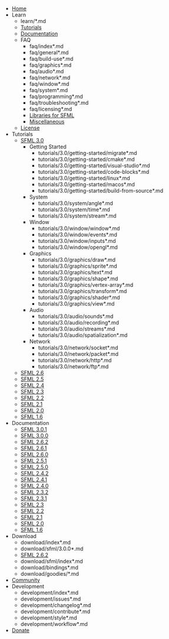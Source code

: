 * [Home](index.en.md)
* Learn
    * learn/*.md
    * [Tutorials](tutorials/3.0/index.md)
    * [Documentation](documentation/3.0.1/index.html)
    * FAQ
        * faq/index*.md
        * faq/general*.md
        * faq/build-use*.md
        * faq/graphics*.md
        * faq/audio*.md
        * faq/network*.md
        * faq/window*.md
        * faq/system*.md
        * faq/programming*.md
        * faq/troubleshooting*.md
        * faq/licensing*.md
        * [Libraries for SFML](https://github.com/SFML/SFML/wiki/Community-FAQ#libraries)
        * [Miscellaneous](https://github.com/SFML/SFML/wiki/Community-FAQ#misc)
    * [License](license.md)
* Tutorials
    * [SFML 3.0](tutorials/3.0/index.md)
        * Getting Started
            * tutorials/3.0/getting-started/migrate*.md
            * tutorials/3.0/getting-started/cmake*.md
            * tutorials/3.0/getting-started/visual-studio*.md
            * tutorials/3.0/getting-started/code-blocks*.md
            * tutorials/3.0/getting-started/linux*.md
            * tutorials/3.0/getting-started/macos*.md
            * tutorials/3.0/getting-started/build-from-source*.md
        * System
            * tutorials/3.0/system/angle*.md
            * tutorials/3.0/system/time*.md
            * tutorials/3.0/system/stream*.md
        * Window
            * tutorials/3.0/window/window*.md
            * tutorials/3.0/window/events*.md
            * tutorials/3.0/window/inputs*.md
            * tutorials/3.0/window/opengl*.md
        * Graphics
            * tutorials/3.0/graphics/draw*.md
            * tutorials/3.0/graphics/sprite*.md
            * tutorials/3.0/graphics/text*.md
            * tutorials/3.0/graphics/shape*.md
            * tutorials/3.0/graphics/vertex-array*.md
            * tutorials/3.0/graphics/transform*.md
            * tutorials/3.0/graphics/shader*.md
            * tutorials/3.0/graphics/view*.md
        * Audio
            * tutorials/3.0/audio/sounds*.md
            * tutorials/3.0/audio/recording*.md
            * tutorials/3.0/audio/streams*.md
            * tutorials/3.0/audio/spatialization*.md
        * Network
            * tutorials/3.0/network/socket*.md
            * tutorials/3.0/network/packet*.md
            * tutorials/3.0/network/http*.md
            * tutorials/3.0/network/ftp*.md
    * [SFML 2.6](https://www.sfml-dev.org/tutorials/2.6)
    * [SFML 2.5](https://www.sfml-dev.org/tutorials/2.5)
    * [SFML 2.4](https://www.sfml-dev.org/tutorials/2.4)
    * [SFML 2.3](https://www.sfml-dev.org/tutorials/2.3)
    * [SFML 2.2](https://www.sfml-dev.org/tutorials/2.2)
    * [SFML 2.1](https://www.sfml-dev.org/tutorials/2.1)
    * [SFML 2.0](https://www.sfml-dev.org/tutorials/2.0)
    * [SFML 1.6](https://www.sfml-dev.org/tutorials/1.6)
* Documentation
    * [SFML 3.0.1](documentation/3.0.1/index.html)
    * [SFML 3.0.0](documentation/3.0.0/index.html)
    * [SFML 2.6.2](https://www.sfml-dev.org/documentation/2.6.2/)
    * [SFML 2.6.1](https://www.sfml-dev.org/documentation/2.6.1/)
    * [SFML 2.6.0](https://www.sfml-dev.org/documentation/2.6.0/)
    * [SFML 2.5.1](https://www.sfml-dev.org/documentation/2.5.1/)
    * [SFML 2.5.0](https://www.sfml-dev.org/documentation/2.5.0/)
    * [SFML 2.4.2](https://www.sfml-dev.org/documentation/2.4.2/)
    * [SFML 2.4.1](https://www.sfml-dev.org/documentation/2.4.1/)
    * [SFML 2.4.0](https://www.sfml-dev.org/documentation/2.4.0/)
    * [SFML 2.3.2](https://www.sfml-dev.org/documentation/2.3.2/)
    * [SFML 2.3.1](https://www.sfml-dev.org/documentation/2.3.1/)
    * [SFML 2.3](https://www.sfml-dev.org/documentation/2.3/)
    * [SFML 2.2](https://www.sfml-dev.org/documentation/2.2/)
    * [SFML 2.1](https://www.sfml-dev.org/documentation/2.1/)
    * [SFML 2.0](https://www.sfml-dev.org/documentation/2.0/)
    * [SFML 1.6](https://www.sfml-dev.org/documentation/1.6/)
* Download
    * download/index*.md
    * download/sfml/3.0.0*.md
    * [SFML 2.6.2](https://www.sfml-dev.org/download/sfml/2.6.2/)
    * download/sfml/index*.md
    * download/bindings*.md
    * download/goodies/*.md
* [Community](community/index.md)
* Development
    * development/index*.md
    * development/issues*.md
    * development/changelog*.md
    * development/contribute*.md
    * development/style*.md
    * development/workflow*.md
* [Donate](donate.md)
